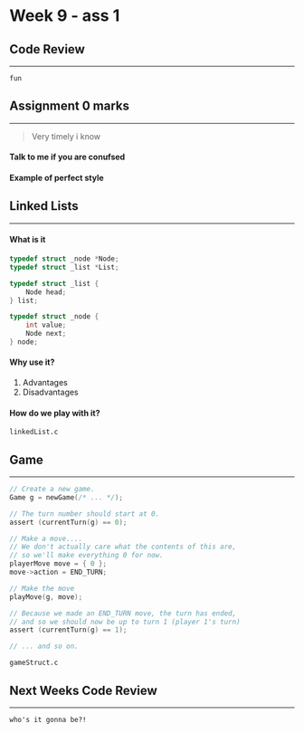 # Week 9 - ass 1

## Code Review
---

`fun`

## Assignment 0 marks
---

> Very timely i know

#### Talk to me if you are conufsed
#### Example of perfect style


## Linked Lists
---

#### What is it

```c
typedef struct _node *Node;
typedef struct _list *List;

typedef struct _list {
    Node head;
} list;

typedef struct _node {
    int value;
    Node next;
} node;
```

#### Why use it?

1. Advantages
2. Disadvantages

#### How do we play with it?

`linkedList.c`


## Game
---

```c
// Create a new game.
Game g = newGame(/* ... */);

// The turn number should start at 0.
assert (currentTurn(g) == 0);

// Make a move....
// We don't actually care what the contents of this are,
// so we'll make everything 0 for now.
playerMove move = { 0 };
move->action = END_TURN;

// Make the move
playMove(g, move);

// Because we made an END_TURN move, the turn has ended,
// and so we should now be up to turn 1 (player 1's turn)
assert (currentTurn(g) == 1);

// ... and so on.
```

`gameStruct.c`

## Next Weeks Code Review 
---

`who's it gonna be?!`

